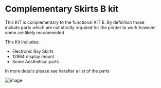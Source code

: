 # Complementary Skirts B kit

This KIT is complementary to the functional KIT B.
By definition those include parts which are not strictly required for the printer to work however some are likely reccomended 

This Kit includes:
- Electronic Bay Skirts
- 12864 display mount
- Some Aesthetical parts

In more details please see herafter a list of the parts 

![image](https://user-images.githubusercontent.com/76037248/139716416-7d10a940-8d22-4672-a10e-d68d6f47c04b.png)

